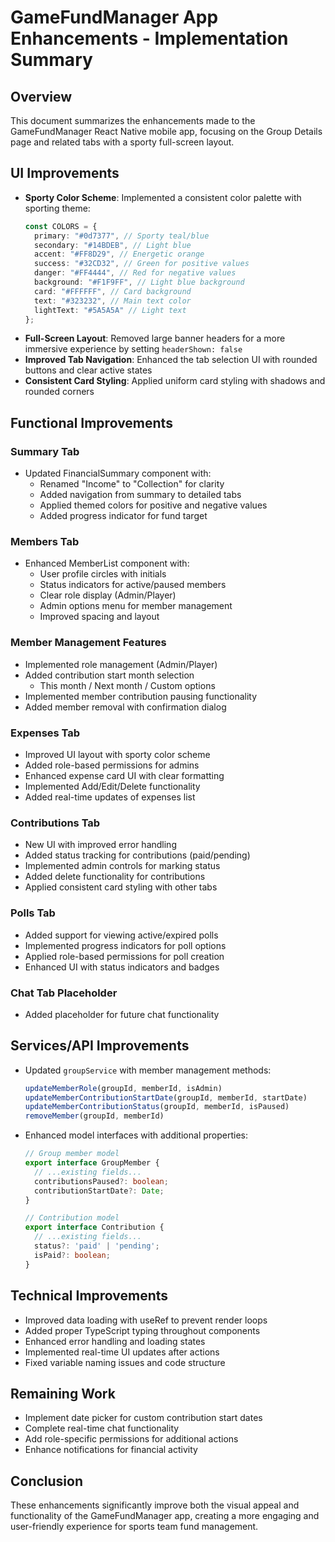 # GameFundManager App Enhancements - Implementation Summary

## Overview
This document summarizes the enhancements made to the GameFundManager React Native mobile app, focusing on the Group Details page and related tabs with a sporty full-screen layout.

## UI Improvements
- **Sporty Color Scheme**: Implemented a consistent color palette with sporting theme:
  ```typescript
  const COLORS = {
    primary: "#0d7377", // Sporty teal/blue
    secondary: "#14BDEB", // Light blue
    accent: "#FF8D29", // Energetic orange
    success: "#32CD32", // Green for positive values
    danger: "#FF4444", // Red for negative values
    background: "#F1F9FF", // Light blue background
    card: "#FFFFFF", // Card background
    text: "#323232", // Main text color
    lightText: "#5A5A5A" // Light text
  };
  ```
- **Full-Screen Layout**: Removed large banner headers for a more immersive experience by setting `headerShown: false`
- **Improved Tab Navigation**: Enhanced the tab selection UI with rounded buttons and clear active states
- **Consistent Card Styling**: Applied uniform card styling with shadows and rounded corners

## Functional Improvements

### Summary Tab
- Updated FinancialSummary component with:
  - Renamed "Income" to "Collection" for clarity
  - Added navigation from summary to detailed tabs
  - Applied themed colors for positive and negative values
  - Added progress indicator for fund target

### Members Tab
- Enhanced MemberList component with:
  - User profile circles with initials
  - Status indicators for active/paused members
  - Clear role display (Admin/Player)
  - Admin options menu for member management
  - Improved spacing and layout

### Member Management Features
- Implemented role management (Admin/Player)
- Added contribution start month selection
  - This month / Next month / Custom options
- Implemented member contribution pausing functionality
- Added member removal with confirmation dialog

### Expenses Tab
- Improved UI layout with sporty color scheme
- Added role-based permissions for admins
- Enhanced expense card UI with clear formatting
- Implemented Add/Edit/Delete functionality
- Added real-time updates of expenses list

### Contributions Tab
- New UI with improved error handling
- Added status tracking for contributions (paid/pending)
- Implemented admin controls for marking status
- Added delete functionality for contributions
- Applied consistent card styling with other tabs

### Polls Tab
- Added support for viewing active/expired polls
- Implemented progress indicators for poll options
- Applied role-based permissions for poll creation
- Enhanced UI with status indicators and badges

### Chat Tab Placeholder
- Added placeholder for future chat functionality

## Services/API Improvements
- Updated `groupService` with member management methods:
  ```typescript
  updateMemberRole(groupId, memberId, isAdmin)
  updateMemberContributionStartDate(groupId, memberId, startDate)
  updateMemberContributionStatus(groupId, memberId, isPaused)
  removeMember(groupId, memberId)
  ```
- Enhanced model interfaces with additional properties:
  ```typescript
  // Group member model
  export interface GroupMember {
    // ...existing fields...
    contributionsPaused?: boolean;
    contributionStartDate?: Date;
  }

  // Contribution model
  export interface Contribution {
    // ...existing fields...
    status?: 'paid' | 'pending';
    isPaid?: boolean;
  }
  ```

## Technical Improvements
- Improved data loading with useRef to prevent render loops
- Added proper TypeScript typing throughout components
- Enhanced error handling and loading states
- Implemented real-time UI updates after actions
- Fixed variable naming issues and code structure

## Remaining Work
- Implement date picker for custom contribution start dates
- Complete real-time chat functionality
- Add role-specific permissions for additional actions
- Enhance notifications for financial activity

## Conclusion
These enhancements significantly improve both the visual appeal and functionality of the GameFundManager app, creating a more engaging and user-friendly experience for sports team fund management.
